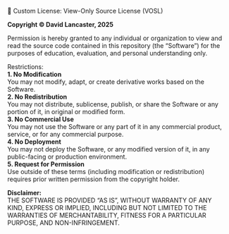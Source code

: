 📄 Custom License: View-Only Source License (VOSL)

**Copyright © David Lancaster, 2025**

Permission is hereby granted to any individual or organization to view and read the source code contained in this repository (the “Software”) for the purposes of education, evaluation, and personal understanding only.

Restrictions:  
  		**1.	No Modification**  
			You may not modify, adapt, or create derivative works based on the Software.  
		**2.	No Redistribution**  
			You may not distribute, sublicense, publish, or share the Software or any portion of it, in original or modified form.  
		**3.	No Commercial Use**  
			You may not use the Software or any part of it in any commercial product, service, or for any commercial purpose.  
		**4.	No Deployment**  
			You may not deploy the Software, or any modified version of it, in any public-facing or production environment.  
		**5.	Request for Permission**  
			Use outside of these terms (including modification or redistribution) requires prior written permission from the copyright holder.  

**Disclaimer:**  
THE SOFTWARE IS PROVIDED “AS IS”, WITHOUT WARRANTY OF ANY KIND, EXPRESS OR IMPLIED, INCLUDING BUT NOT LIMITED TO THE WARRANTIES OF MERCHANTABILITY, FITNESS FOR A PARTICULAR PURPOSE, AND NON-INFRINGEMENT.
